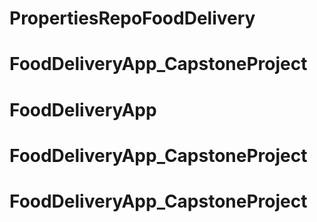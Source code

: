 # PropertiesRepoFoodDelivery
# FoodDeliveryApp_CapstoneProject
# FoodDeliveryApp
# FoodDeliveryApp_CapstoneProject
# FoodDeliveryApp_CapstoneProject
